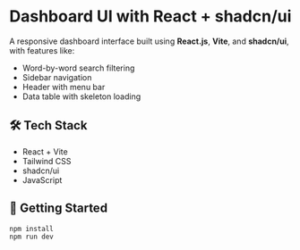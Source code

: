 # Dashboard UI with React + shadcn/ui

A responsive dashboard interface built using **React.js**, **Vite**, and **shadcn/ui**, with features like:

- Word-by-word search filtering
- Sidebar navigation
- Header with menu bar
- Data table with skeleton loading

## 🛠 Tech Stack

- React + Vite
- Tailwind CSS
- shadcn/ui
- JavaScript

## 🚀 Getting Started

```bash
npm install
npm run dev
